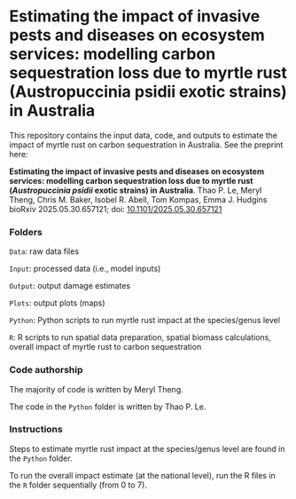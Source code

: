 # Estimating the impact of invasive pests and diseases on ecosystem services: modelling carbon sequestration loss due to myrtle rust (Austropuccinia psidii exotic strains) in Australia

This repository contains the input data, code, and outputs to estimate the impact of myrtle rust on carbon sequestration in Australia. See the preprint here:


**Estimating the impact of invasive pests and diseases on ecosystem services: modelling carbon sequestration loss due to myrtle rust (*Austropuccinia psidii* exotic strains) in Australia**.
Thao P. Le, Meryl Theng, Chris M. Baker, Isobel R. Abell, Tom Kompas, Emma J. Hudgins
bioRxiv 2025.05.30.657121; doi: [10.1101/2025.05.30.657121](https://doi.org/10.1101/2025.05.30.657121)


### Folders


`Data`: raw data files

`Input`: processed data (i.e., model inputs)

`Output`: output damage estimates

`Plots`: output plots (maps)

`Python`: Python scripts to run myrtle rust impact at the species/genus level

`R`: R scripts to run spatial data preparation, spatial biomass calculations, overall impact of myrtle rust to carbon sequestration

### Code authorship

The majority of code is written by Meryl Theng.

The code in the `Python` folder is written by Thao P. Le.

### Instructions

Steps to estimate myrtle rust impact at the species/genus level are found in the `Python` folder.

To run the overall impact estimate (at the national level), run the R files in the `R` folder sequentially (from 0 to 7).

